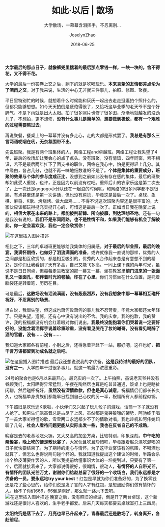 ﻿---
layout:     post
title:      如此·以后 | 散场
subtitle:   大学散场，一幕幕含泪挥手，不忍离别...
music:      <iframe frameborder="no" border="0" marginwidth="0" marginheight="0" width=330 height=86 src="//music.163.com/outchain/player?type=2&id=29047169&auto=1&height=66"></iframe>
date:       2018-06-25
author:     JoselynZhao
header-img: img/home-bg-o.jpg
catalog: true
tags:
    - 如此·以后
---

**大学最后的那点日子，就像裤兜里揣着的最后那点零钱一样，一块一块的，舍不得花，又不得不花。**

大学的最后一份答卷上交之后，剩下的就是吃喝玩乐。**本来真挚的友情都差点沦为了酒肉之交**。对于我来说，生活的中心无非就三件事儿，拍照、修图、聚餐。

平日里特别忙的时候，就想着什么时候能和灰灰一起出去走走逛逛拍个照什么的，但都只能够想想。如今天天拍倒是疲倦得很了，又恰巧这毕业季的老天爷不是个好脾气，不是下雨就是出大太阳。拍了很多照片也修了很多图，渐渐地就越发的没劲儿了，不想拍，更不想修，**没有什么事儿是简单的，想要做到极致，都有一个艰难的过程需要熬过去**。

再说聚餐，餐桌上的一幕幕并没有多走心，走的大都是形式罢了。**我总是有那么三言两语哽咽在吼，无奈氛围带不出**。

先说班聚。我是有两个班集体的人，网络工程and卓越班。网络工程让我失望了4年，最后的收场却让我会心的点了点头。没有班聚，没有情谊，四年同窗，素不相识，若不是最后两年扛下了团支书的职位，网络在我心中，怕是更得轻上几分。其中缘由，各占几分，也就不再一味地细数谁的不是了。**个体是集体的重要成分，班聚的效果与个体的参与度成正比**，没想到之前如此没有存在感的集体，最后的班聚却如此受人重视，也许，正是因为以前没有过吧。重师后山的农家乐这是第二次去了，上一次还是gogogo小分队还在一起浪的时候呢。和网络的很多同学都不是很熟，有点甚至还是第一次讲话，但也没有尴尬，毕竟这是最后一次了。桌球、象棋、麻将、K歌、烤烧烤、做大盘鸡…… 不得不说这次班聚内容还是很丰富的，大家伙应该都玩得挺充实挺开心的，可惜这是最后一次了。正如当日我在晚宴上说的，**相信大家在未来的路上，都能披荆斩棘、所向披靡，到达理想圣地**。还有一句是我没有说的，**我们不是形同陌路，也不是性情不和，如果我们能够有机会了解彼此，你一定会喜欢我，我也一定会欣赏你**！

![在这里插入图片描述](https://img-blog.csdnimg.cn/20190501152541605.png?x-oss-process=image/watermark,type_ZmFuZ3poZW5naGVpdGk,shadow_10,text_aHR0cHM6Ly9ibG9nLmNzZG4ubmV0L05HVWV2ZXIxNQ==,size_16,color_FFFFFF,t_70)

相比之下，三年的卓越班更能够给我集体的归属感。**对于最后的毕业照，最后的晚宴，我满怀期待，也做好了泪流满面的准备**。或许就像我一直说的那样，优秀的人之间都是相互欣赏的，都是相互吸引的，优秀的人合作起来总是有意想不到的精彩，是你们让我看到了天有多高，自己又能飞多高。一同上课下课的两年时光，虽说不是日日同桌，但每每走进教室的那一幕又一幕，坐在教室里**前门进来的一张面孔又一张面孔，都伴着时光的卷轴，印在了心里**。你们习惯坐在什么位置，是托着脑袋还是转着笔，历历在目。

可是最后，**这散场没有泪流满面，没有轰轰烈烈，没有我想象中那一幕幕相互碰杯祝好，不忍离别的场景**。

坦白说，我很失望，但这成也萧何败萧何的事儿我不忍苛责，毕竟大家都还太年轻了。只是失望，遗憾，还有心中没有说出的不舍。我的庆幸，我的抱歉，我的赞许，我的祝福都没有机会红着眼对你们说出，**我最终没能抱着你们哭着说一定要好好的，没能含着泪挥手说着珍重珍重，没有看见哭花了妆的曦哥，没有看见喝醉了酒的官霸，没有……没有……** 

我知道大家都各有前程，小别之后，还得急着奔赴下一站，那好吧，这样也好，**把千言万语都留到功成名就之后吧**。

![在这里插入图片描述](https://img-blog.csdnimg.cn/20190501152548721.png?x-oss-process=image/watermark,type_ZmFuZ3poZW5naGVpdGk,shadow_10,text_aHR0cHM6Ly9ibG9nLmNzZG4ubmV0L05HVWV2ZXIxNQ==,size_16,color_FFFFFF,t_70)
最后我还想说说我的才优备。**这是我待过的最好的团队，没有之一**。大学四年干过很多事儿，就这一笔最为浓墨重彩。

24号的聚会也是6月以来最开心，最充实的一次了。上午拍照，虽说老天爷并没有眷顾我们，太阳晒得异常猛烈，午餐在陶然居也算是吃普普通通，饭桌上也是瞎扯闲聊，然后碰杯祝好，**虽然没有深情款款，但也是真心诚意**。祝福情侣们都长长久久，也祝福单身贵族们都能早日找到自己心仪的另一半，祝福所有人都前程似锦。

下午照旧是欢乐迪K歌啦，小伙伴们又兴起了玩儿骰子的游戏，话筒一下子就没有人抢了。和男生们飙高音总是占尽了上风，虽然都是鬼哭狼嚎的架势，阿驰终于唱了一首大家听得懂的歌，雪雪两口永远都少不了的情歌对唱，我也趁机和阿伟媳妇聊了几句，**社会人看待问题更能从实际出发一些，我也在反省自己的不成熟**。

晚宴是去的老基地吃火锅，又大又高的加坐方桌，比较特别，印象深刻。**中午吃的聚餐宴，晚上吃的便是散伙宴了**，大家伙且吃且珍惜吧，毕竟跟着赵总混吃混喝的日子就快要结束了。为了期待的走心与情怀，为了这毕业宴该有的氛围，不喝酒也就算了，但怎么也得说两句碰个杯的。我就知道我提出这个建议的时候，半路会杀出个脸皮薄要作罢的人，所以我提前给懂事识大体的一坤提到过，只要有了第一个，后面就接着来了。大家都说得很好，很煽情，很动人，**有情怀的人自带光芒，有情怀的团队光芒万丈，谢谢你们给赵总留了很好的一个收场白，我们永远都是才优备的一员，要永远地try your best**！红包是早就为你们准备好的，为了换零钱还是花了些心思的，给你们说是发了言的人才有红包，是想鼓励你们做有情怀的人。给不了你们666，66倒是刚好，那么就一路六下去吧。
![在这里插入图片描述](https://img-blog.csdnimg.cn/20190501152557800.png?x-oss-process=image/watermark,type_ZmFuZ3poZW5naGVpdGk,shadow_10,text_aHR0cHM6Ly9ibG9nLmNzZG4ubmV0L05HVWV2ZXIxNQ==,size_16,color_FFFFFF,t_70)
晚宴之后，没有照旧的桌游，倒是开了两台桌球，这个新游戏还是很讨人喜欢的，生手老手都爱。后来几天每天都要去桌球室打上三四局。

**太阳终究是落下去了，月亮也早已升起来了，青春最后还是散场了，转身离开，各赴前程**。

